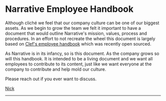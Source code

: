 # Narrative Employee Handbook
Although cliché we feel that our company culture can be one of our biggest assets.  As we begin to grow the team we felt it important to have a document that would outline Narrative's mission, values, process and procedures.  In an effort to not recreate the wheel this document is largely based on [Clef's employee handbook](https://github.com/clef/handbook) which was recently open sourced.

As Narrative is in its infancy, so is this document.  As the company grows so will this handbook.  It is intended to be a living document and we want all employees to contribute to its content, just like we want everyone at the company to contribute and help mold our culture.

Please reach out if you ever want to discuss.

[Nick](mailto:nick@narrative.io)

***